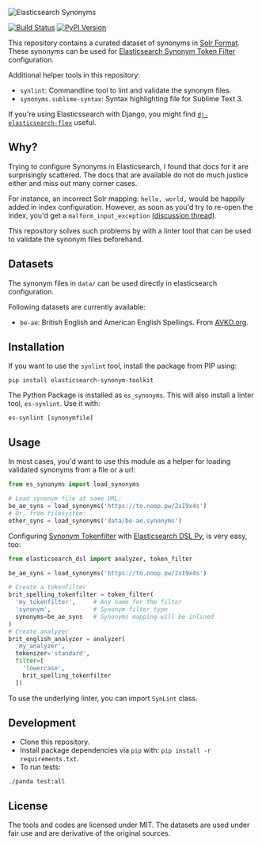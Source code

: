 ![Elasticsearch Synonyms](docs/banner.png)

[![Build Status][travis-img-url]][travis-href]
[![PyPI Version][pypi-v-shield-url]][pypi-href]

This repository contains a curated dataset of synonyms in [Solr Format][1]. These
synonyms can be used for [Elasticsearch Synonym Token Filter][2] configuration.

Additional helper tools in this repository:

- `synlint`: Commandline tool to lint and validate the synonym files.
- `synonyms.sublime-syntax`: Syntax highlighting file for Sublime Text 3.

If you're using Elasticssearch with Django, you might find [`dj-elasticsearch-flex`][es_flex] useful.

## Why?

Trying to configure Synonyms in Elasticsearch, I found that docs for it are surprisingly scattered.
The docs that are available do not do much justice either and miss out many corner cases.

For instance, an incorrect Solr mapping: `hello, world,` would be happily added in index configuration.
However, as soon as you'd try to re-open the index, you'd get a `malform_input_exception` [(discussion thread)][4].

This repository solves such problems by with a linter tool that can be used to validate the synonym
files beforehand.

## Datasets

The synonym files in `data/` can be used directly in elasticsearch configuration.

Following datasets are currently available:
- `be-ae`: British English and American English Spellings. From [AVKO.org](https://to.noop.pw/2sNor7C).

## Installation

If you want to use the `synlint` tool, install the package from PIP using:
```shell
pip install elasticsearch-synonym-toolkit
```

The Python Package is installed as `es_synonyms`. This will also install a linter tool,
`es-synlint`. Use it with:

```shell
es-synlint [synonymfile]
```

## Usage

In most cases, you'd want to use this module as a helper for loading validated synonyms from a file or a url:
```python
from es_synonyms import load_synonyms

# Load synonym file at some URL:
be_ae_syns = load_synonyms('https://to.noop.pw/2sI9x4s')
# Or, from filesystem:
other_syns = load_synonyms('data/be-ae.synonyms')
```

Configuring [Synonym Tokenfilter][2] with [Elasticsearch DSL Py][3], is very easy, too:
```python
from elasticsearch_dsl import analyzer, token_filter

be_ae_syns = load_synonyms('https://to.noop.pw/2sI9x4s')

# Create a tokenfilter
brit_spelling_tokenfilter = token_filter(
  'my_tokenfilter',     # Any name for the filter
  'synonym',            # Synonym filter type
  synonyms=be_ae_syns   # Synonyms mapping will be inlined
)
# Create analyzer
brit_english_analyzer = analyzer(
  'my_analyzer',
  tokenizer='standard',
  filter=[
    'lowercase',
    brit_spelling_tokenfilter
  ])
```

To use the underlying linter, you can import `SynLint` class.

## Development

- Clone this repository.
- Install package dependencies via `pip` with: `pip install -r requirements.txt`.
- To run tests:
```shell
./panda test:all
```

## License

The tools and codes are licensed under MIT.
The datasets are used under fair use and are derivative of the original sources. 

[1]: https://cwiki.apache.org/confluence/display/solr/Filter+Descriptions#FilterDescriptions-SynonymFilter
[2]: https://www.elastic.co/guide/en/elasticsearch/reference/current/analysis-synonym-tokenfilter.html#analysis-synonym-tokenfilter
[3]: https://elasticsearch-dsl.readthedocs.io/en/latest/persistence.html#analysis
[4]: https://discuss.elastic.co/t/synonym-using-a-file-is-not-working-malformed-input-exception/60487
[es_flex]: https://github.com/prashnts/dj-elasticsearch-flex
[travis-img-url]: https://travis-ci.org/prashnts/elasticsearch-synonyms.svg?branch=master
[travis-href]: https://travis-ci.org/prashnts/elasticsearch-synonyms
[pypi-href]: https://pypi.python.org/pypi/elasticsearch-synonym-toolkit
[pypi-v-shield-url]: https://img.shields.io/pypi/v/elasticsearch-synonym-toolkit.svg
